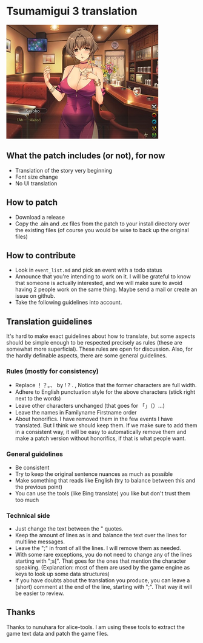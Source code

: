 # Tsumamigui 3 translation

![overview](etc/patched_game_screenshot.jpg)

## What the patch includes (or not), for now
- Translation of the story very beginning
- Font size change
- No UI translation

## How to patch
- Download a release
- Copy the .ain and .ex files from the patch to your install directory over the existing files
(of course you would be wise to back up the original files)

## How to contribute
- Look in `event_list.md` and pick an event with a todo status
- Announce that you're intending to work on it. I will be grateful to know that someone is actually interested, and we will make sure to avoid having 2 people work on the same thing. 
Maybe send a mail or create an issue on github.
- Take the following guidelines into account.

## Translation guidelines
It's hard to make exact guidelines about how to translate, but some aspects should be simple enough to be respected precisely as rules (these are somewhat more superficial). These rules are open for discussion. Also, for the hardly definable aspects, there are some general guidelines.

### Rules (mostly for consistency)
- Replace ！？。、 by ! ? . , 
Notice that the former characters are full width.
- Adhere to English punctuation style for the above characters (stick right next to the words)
- Leave other characters unchanged (that goes for 「」（）…)
- Leave the names in Familyname Firstname order
- About honorifics. I have removed them in the few events I have translated. But I think we should keep them. If we make sure to add them in a consistent way, it will be easy to
automatically remove them and make a patch version without honorifics, if that is what people want.

### General guidelines
- Be consistent
- Try to keep the original sentence nuances as much as possible
- Make something that reads like English (try to balance between this and the previous point)
- You can use the tools (like Bing translate) you like but don't trust them too much

### Technical side
- Just change the text between the " quotes.
- Keep the amount of lines as is and balance the text over the lines for multiline messages.
- Leave the ";" in front of all the lines. I will remove them as needed.
- With some rare exceptions, you do not need to change any of the lines starting with ";s[". That goes for the ones that mention the character speaking. (Explanation: most of them are used by the game engine as keys to look up some data structures)
- If you have doubts about the translation you produce, you can leave a (short) comment at the end of the line, starting with ";". That way it will be easier to review.

## Thanks
Thanks to nunuhara for alice-tools. I am using these tools to extract the game text data and patch the game files.